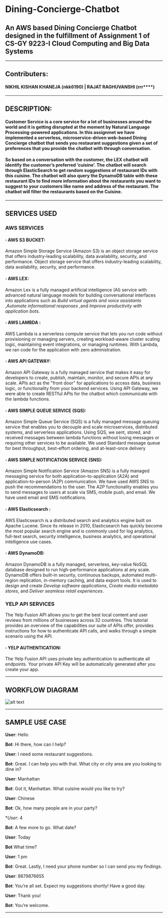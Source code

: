# Dining-Concierge-Chatbot

## An AWS based Dining Concierge Chatbot designed in the fulfillment of Assignment 1 of CS-GY 9223-I Cloud Computing and Big Data Systems
***

## Contributers: 
#### NIKHIL KISHAN KHANEJA (nkk6190) | RAJAT RAGHUVANSHI (rrr****)

***

## DESCRIPTION:

#### Customer Service is a core service for a lot of businesses around the world and it is getting disrupted at the moment by Natural Language Processing-powered applications. In this assignmet we have implemented a serverless, microservice-driven web-based Dining Concierge chatbot that sends you restaurant suggestions given a set of preferences that you provide the chatbot with through conversation.

#### So based on a conversation with the customer, the LEX chatbot will identify the customer’s preferred ‘cuisine’. The chatbot will search through ElasticSearch to get random suggestions of restaurant IDs with this cuisine. The chatbot will also query the DynamoDB table with these restaurant IDs to find more information about the restaurants you want to suggest to your customers like name and address of the restaurant. The chatbot will filter the restaurants based on the Cuisine.

***

## SERVICES USED

### AWS SERVICES 
#### ▫️ AWS S3 BUCKET: 
Amazon Simple Storage Service (Amazon S3) is an object storage service that offers industry-leading scalability, data availability, security, and performance. Object storage service that offers industry-leading scalability, data availability, security, and performance.

#### ▫️ AWS LEX: 
Amazon Lex is a fully managed artificial intelligence (AI) service with advanced natural language models for building conversational interfaces into applications such as _Build virtual agents and voice assistants_ ,_Automate informational responses_ ,and _Improve productivity with application bots_. 

#### ▫️ AWS LAMBDA : 
AWS Lambda is a serverless compute service that lets you run code without provisioning or managing servers, creating workload-aware cluster scaling logic, maintaining event integrations, or managing runtimes. With Lambda, we ran code for the application with zero administration. 

#### ▫️ AWS API GATEWAY: 
Amazon API Gateway is a fully managed service that makes it easy for developers to create, publish, maintain, monitor, and secure APIs at any scale. APIs act as the "front door" for applications to access data, business logic, or functionality from your backend services. Using API Gateway, we were able to create RESTful APIs  for the chatbot which communicate with the lambda functions. 

#### ▫️ AWS SIMPLE QUEUE SERVICE (SQS):
Amazon Simple Queue Service (SQS) is a fully managed message queuing service that enables you to decouple and scale microservices, distributed systems, and serverless applications. Using SQS, we sent, stored, and received messages between lambda functions without losing messages or requiring other services to be available. We used Standard message queue for best throughput, best-effort ordering, and at-least-once delivery

#### ▫️ AWS SIMPLE NOTIFICATION SERVICE (SNS): 
Amazon Simple Notification Service (Amazon SNS) is a fully managed messaging service for both application-to-application (A2A) and application-to-person (A2P) communication. We have used AWS SNS to push the recommendations to the user. The A2P functionality enables you to send messages to users at scale via SMS, mobile push, and email. We have used email and SMS notifications.

#### ▫️ AWS Elasticsearch : 
AWS Elasticsearch is a distributed search and analytics engine built on Apache Lucene. Since its release in 2010, Elasticsearch has quickly become the most popular search engine and is commonly used for log analytics, full-text search, security intelligence, business analytics, and operational intelligence use cases.

#### ▫️ AWS DynamoDB:
Amazon DynamoDB is a fully managed, serverless, key-value NoSQL database designed to run high-performance applications at any scale. DynamoDB offers built-in security, continuous backups, automated multi-region replication, in-memory caching, and data export tools. It is used to design and create _Develop software applications_, _Create media metadata stores_, and _Deliver seamless retail experiences_.

### YELP API SERVICES 
The Yelp Fusion API allows you to get the best local content and user reviews from millions of businesses across 32 countries. This tutorial provides an overview of the capabilities our suite of APIs offer, provides instructions for how to authenticate API calls, and walks through a simple scenario using the API.

#### ▫️ YELP AUTHENTICATION:
The Yelp Fusion API uses private key authentication to authenticate all endpoints. Your private API Key will be automatically generated after you create your app. 

***

## WORKFLOW DIAGRAM 
![alt text](https://github.com/rajat10cube/Dining-Concierge-using-AWS/blob/main/images/Assignment%201%20architecture%20diagram.png)

***

## SAMPLE USE CASE

**User**: Hello

**Bot**: Hi there, how can I help?

**User**: I need some restaurant suggestions.

**Bot**: Great. I can help you with that. What city or city area are you looking to dine in?

**User**: Manhattan

**Bot**: Got it, Manhattan. What cuisine would you like to try?

**User**: Chinese

**Bot**: Ok, how many people are in your party?

**User*: 4

**Bot**: A few more to go. What date?

**User**: Today

**Bot** What time?

**User**: 1 pm

**Bot**: Great. Lastly, I need your phone number so I can send you my findings.

**User**: 9879876655

**Bot**: You’re all set. Expect my suggestions shortly! Have a good day.

**User**: Thank you!

**Bot**: You’re welcome.

***
